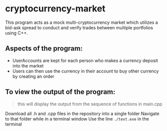 # cryptocurrency-market
This program acts as a mock multi-cryptocurrency market which utilizes a bid-ask spread to conduct and verify trades between multiple portfolios using C++.

## Aspects of the program:
- UserAccounts are kept for each person who makes a currency deposit into the market
- Users can then use the currency in their account to buy other currency by creating an order

## To view the output of the program:
> this will display the output from the sequence of functions in main.cpp

Download all .h and .cpp files in the repository into a single folder
Navigate to that folder while in a terminal window
Use the line `./text.exe` in the terminal
